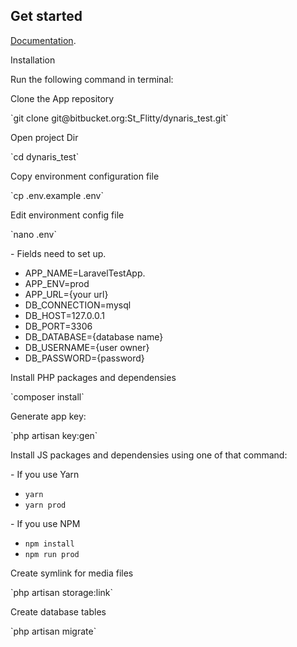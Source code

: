 ## Get started

[Documentation](https://documenter.getpostman.com/view/4237127/RWgtTcsH).
<p>Installation</p>

Run the following command in terminal:

<p>Clone the App repository</p>
<p>`git clone git@bitbucket.org:St_Flitty/dynaris_test.git`</p>

<p>Open project Dir</p>
<p>`cd dynaris_test`</p>

<p>Copy environment configuration file</p>
<p>`cp .env.example .env`</p>

<p>Edit environment config file</p>
<p>`nano .env`</p>
- Fields need to set up.

- APP_NAME=LaravelTestApp.
- APP_ENV=prod
- APP_URL={your url}
- DB_CONNECTION=mysql
- DB_HOST=127.0.0.1
- DB_PORT=3306
- DB_DATABASE={database name}
- DB_USERNAME={user owner}
- DB_PASSWORD={password}
<p>Install PHP packages and dependensies</p>
<p>`composer install`</p>

<p>Generate app key:</p>
<p>`php artisan key:gen`</p>

<p>Install JS packages and dependensies using one of that command:</p>
- If you use Yarn

- `yarn`
- `yarn prod`
<p></p>
- If you use NPM

- `npm install`
- `npm run prod`

<p>Create symlink for media files</p>
<p>`php artisan storage:link`</p>

<p>Create database tables</p>
<p>`php artisan migrate`</p>
